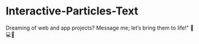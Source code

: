 # Interactive-Particles-Text

Dreaming of web and app projects? Message me; let’s bring them to life!” 🌟💻📱
